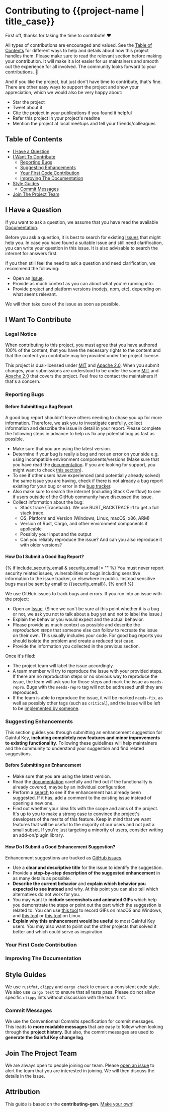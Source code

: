 <!-- omit in toc -->
# Contributing to {{project-name | title_case}}

First off, thanks for taking the time to contribute! ❤️

All types of contributions are encouraged and valued. See the [Table of Contents](#table-of-contents) for different ways to help and details about how this project handles them. Please make sure to read the relevant section before making your contribution. It will make it a lot easier for us maintainers and smooth out the experience for all involved. The community looks forward to your contributions. 🎉

And if you like the project, but just don't have time to contribute, that's fine. There are other easy ways to support the project and show your appreciation, which we would also be very happy about:

- Star the project
- Tweet about it
- Cite the project in your publications if you found it helpful
- Refer this project in your project's readme
- Mention the project at local meetups and tell your friends/colleagues

<!-- omit in toc -->
## Table of Contents

- [I Have a Question](#i-have-a-question)
- [I Want To Contribute](#i-want-to-contribute)
  - [Reporting Bugs](#reporting-bugs)
  - [Suggesting Enhancements](#suggesting-enhancements)
  - [Your First Code Contribution](#your-first-code-contribution)
  - [Improving The Documentation](#improving-the-documentation)
- [Style Guides](#style-guides)
  - [Commit Messages](#commit-messages)
- [Join The Project Team](#join-the-project-team)



## I Have a Question

If you want to ask a question, we assume that you have read the available [Documentation](https://docs.rs/{{project-name}}).

Before you ask a question, it is best to search for existing [Issues](https://github.com/{{gh_user}}/{{project-name}}/issues) that might help you. In case you have found a suitable issue and still need clarification, you can write your question in this issue. It is also advisable to search the internet for answers first.

If you then still feel the need to ask a question and need clarification, we recommend the following:

- Open an [Issue](https://github.com/{{gh_user}}/{{project-name}}/issues/new).
- Provide as much context as you can about what you're running into.
- Provide project and platform versions (nodejs, npm, etc), depending on what seems relevant.

We will then take care of the issue as soon as possible.

## I Want To Contribute

### Legal Notice <!-- omit in toc -->

When contributing to this project, you must agree that you have authored 100% of the content, that you have the necessary rights to the content and that the content you contribute may be provided under the project license.

This project is dual-licensed under [MIT](LICENSE-MIT) and [Apache 2.0](LICENSE-APACHE). When you submit changes, your submissions are understood to be under the same [MIT](LICENSE-MIT) and [Apache 2.0](LICENSE-APACHE) that covers the project. Feel free to contact the maintainers if that's a concern.

### Reporting Bugs

<!-- omit in toc -->
#### Before Submitting a Bug Report

A good bug report shouldn't leave others needing to chase you up for more information. Therefore, we ask you to investigate carefully, collect information and describe the issue in detail in your report. Please complete the following steps in advance to help us fix any potential bug as fast as possible.

- Make sure that you are using the latest version.
- Determine if your bug is really a bug and not an error on your side e.g. using incompatible environment components/versions (Make sure that you have read the [documentation](https://docs.rs/{{project-name}}). If you are looking for support, you might want to check [this section](#i-have-a-question)).
- To see if other users have experienced (and potentially already solved) the same issue you are having, check if there is not already a bug report existing for your bug or error in the [bug tracker](https://github.com/{{gh_user}}/{{project-name}}/issues?q=label%3Abug).
- Also make sure to search the internet (including Stack Overflow) to see if users outside of the GitHub community have discussed the issue.
- Collect information about the bug:
  - Stack trace (Traceback). We use RUST_BACKTRACE=1 to get a full stack trace.
  - OS, Platform and Version (Windows, Linux, macOS, x86, ARM)
  - Version of Rust, Cargo, and other environment components if applicable
  - Possibly your input and the output
  - Can you reliably reproduce the issue? And can you also reproduce it with older versions?

<!-- omit in toc -->
#### How Do I Submit a Good Bug Report?

{% if include_security_email & security_email != "" %}
You must never report security related issues, vulnerabilities or bugs including sensitive information to the issue tracker, or elsewhere in public. Instead sensitive bugs must be sent by email to {{security_email}}.
{% endif %}

We use GitHub issues to track bugs and errors. If you run into an issue with the project:

- Open an [Issue](https://github.com/{{gh_user}}/{{project-name}}/issues/new). (Since we can't be sure at this point whether it is a bug or not, we ask you not to talk about a bug yet and not to label the issue.)
- Explain the behavior you would expect and the actual behavior.
- Please provide as much context as possible and describe the *reproduction steps* that someone else can follow to recreate the issue on their own. This usually includes your code. For good bug reports you should isolate the problem and create a reduced test case.
- Provide the information you collected in the previous section.

Once it's filed:

- The project team will label the issue accordingly.
- A team member will try to reproduce the issue with your provided steps. If there are no reproduction steps or no obvious way to reproduce the issue, the team will ask you for those steps and mark the issue as `needs-repro`. Bugs with the `needs-repro` tag will not be addressed until they are reproduced.
- If the team is able to reproduce the issue, it will be marked `needs-fix`, as well as possibly other tags (such as `critical`), and the issue will be left to be [implemented by someone](#your-first-code-contribution).


### Suggesting Enhancements

This section guides you through submitting an enhancement suggestion for Gainful Key, **including completely new features and minor improvements to existing functionality**. Following these guidelines will help maintainers and the community to understand your suggestion and find related suggestions.

<!-- omit in toc -->
#### Before Submitting an Enhancement

- Make sure that you are using the latest version.
- Read the [documentation](https://docs.rs/{{project-name}}) carefully and find out if the functionality is already covered, maybe by an individual configuration.
- Perform a [search](https://github.com/{{gh_user}}/{{project-name}}/issues) to see if the enhancement has already been suggested. If it has, add a comment to the existing issue instead of opening a new one.
- Find out whether your idea fits with the scope and aims of the project. It's up to you to make a strong case to convince the project's developers of the merits of this feature. Keep in mind that we want features that will be useful to the majority of our users and not just a small subset. If you're just targeting a minority of users, consider writing an add-on/plugin library.

<!-- omit in toc -->
#### How Do I Submit a Good Enhancement Suggestion?

Enhancement suggestions are tracked as [GitHub issues](https://github.com/{{gh_user}}/{{project-name}}/issues).

- Use a **clear and descriptive title** for the issue to identify the suggestion.
- Provide a **step-by-step description of the suggested enhancement** in as many details as possible.
- **Describe the current behavior** and **explain which behavior you expected to see instead** and why. At this point you can also tell which alternatives do not work for you.
- You may want to **include screenshots and animated GIFs** which help you demonstrate the steps or point out the part which the suggestion is related to. You can use [this tool](https://www.cockos.com/licecap/) to record GIFs on macOS and Windows, and [this tool](https://github.com/colinkeenan/silentcast) or [this tool](https://github.com/GNOME/byzanz) on Linux. <!-- this should only be included if the project has a GUI -->
- **Explain why this enhancement would be useful** to most Gainful Key users. You may also want to point out the other projects that solved it better and which could serve as inspiration.

### Your First Code Contribution
<!-- TODO
include Setup of env, IDE and typical getting started instructions?

-->

### Improving The Documentation
<!-- TODO
Updating, improving and correcting the documentation

-->

## Style Guides

We use `rustfmt`, `clippy` and `cargo check` to ensure a consistent code style. We also use `cargo test` to ensure that all tests pass. Please do not allow specific `clippy` lints without discussion with the team first.

### Commit Messages

We use the Conventionnal Commits specification for commit messages. This leads to **more readable messages** that are easy to follow when looking through the **project history**. But also, the commit messages are used to **generate the Gainful Key change log**.

## Join The Project Team

We are always open to people joining our team. Please [open an issue](https://github.com/{{gh_user}}/{{project-name}}/issues) to alert the team that you are interested in joining. We will then discuss the details in the issue.

<!-- omit in toc -->
## Attribution

This guide is based on the **contributing-gen**. [Make your own](https://github.com/bttger/contributing-gen)!
